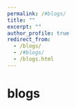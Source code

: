 ```yaml
---
permalink: /#blogs/
title: ""
excerpt: ""
author_profile: true
redirect_from: 
  - /blogs/
  - /#blogs/
  - /blogs.html
---
```


# blogs